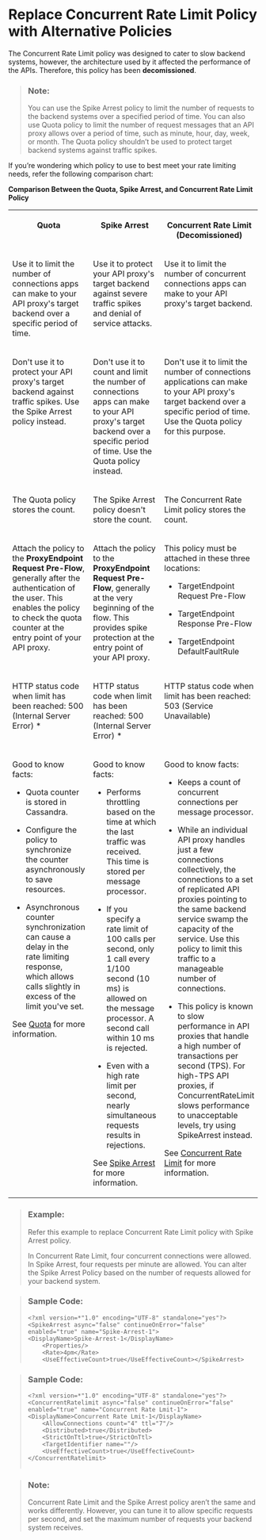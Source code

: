 <!-- loiob70e0d26c9a14f8493e9cf90a4cdebd2 -->

# Replace Concurrent Rate Limit Policy with Alternative Policies

The Concurrent Rate Limit policy was designed to cater to slow backend systems, however, the architecture used by it affected the performance of the APIs. Therefore, this policy has been **decomissioned**.

> ### Note:  
> You can use the Spike Arrest policy to limit the number of requests to the backend systems over a specified period of time. You can also use Quota policy to limit the number of request messages that an API proxy allows over a period of time, such as minute, hour, day, week, or month. The Quota policy shouldn’t be used to protect target backend systems against traffic spikes.

If you’re wondering which policy to use to best meet your rate limiting needs, refer the following comparison chart:

**Comparison Between the Quota, Spike Arrest, and Concurrent Rate Limit Policy**


<table>
<tr>
<th valign="top">

Quota

</th>
<th valign="top">

Spike Arrest

</th>
<th valign="top">

Concurrent Rate Limit \(Decomissioned\)

</th>
</tr>
<tr>
<td valign="top">

Use it to limit the number of connections apps can make to your API proxy's target backend over a specific period of time.

</td>
<td valign="top">

Use it to protect your API proxy's target backend against severe traffic spikes and denial of service attacks.

</td>
<td valign="top">

Use it to limit the number of concurrent connections apps can make to your API proxy's target backend.

</td>
</tr>
<tr>
<td valign="top">

Don't use it to protect your API proxy's target backend against traffic spikes. Use the Spike Arrest policy instead.

</td>
<td valign="top">

Don't use it to count and limit the number of connections apps can make to your API proxy's target backend over a specific period of time. Use the Quota policy instead.

</td>
<td valign="top">

Don't use it to limit the number of connections applications can make to your API proxy's target backend over a specific period of time. Use the Quota policy for this purpose.

</td>
</tr>
<tr>
<td valign="top">

The Quota policy stores the count.

</td>
<td valign="top">

The Spike Arrest policy doesn't store the count.

</td>
<td valign="top">

The Concurrent Rate Limit policy stores the count.

</td>
</tr>
<tr>
<td valign="top">

Attach the policy to the **ProxyEndpoint Request Pre-Flow**, generally after the authentication of the user. This enables the policy to check the quota counter at the entry point of your API proxy.

</td>
<td valign="top">

Attach the policy to the **ProxyEndpoint Request Pre-Flow**, generally at the very beginning of the flow. This provides spike protection at the entry point of your API proxy.

</td>
<td valign="top">

This policy must be attached in these three locations:

-   TargetEndpoint Request Pre-Flow

-   TargetEndpoint Response Pre-Flow

-   TargetEndpoint DefaultFaultRule




</td>
</tr>
<tr>
<td valign="top">

HTTP status code when limit has been reached: 500 \(Internal Server Error\) \*

</td>
<td valign="top">

HTTP status code when limit has been reached: 500 \(Internal Server Error\) \*

</td>
<td valign="top">

HTTP status code when limit has been reached: 503 \(Service Unavailable\)

</td>
</tr>
<tr>
<td valign="top">

Good to know facts:

-   Quota counter is stored in Cassandra.

-   Configure the policy to synchronize the counter asynchronously to save resources.

-   Asynchronous counter synchronization can cause a delay in the rate limiting response, which allows calls slightly in excess of the limit you've set.


See [Quota](quota-1f742c1.md) for more information.

</td>
<td valign="top">

Good to know facts:

-   Performs throttling based on the time at which the last traffic was received. This time is stored per message processor.

-   If you specify a rate limit of 100 calls per second, only 1 call every 1/100 second \(10 ms\) is allowed on the message processor. A second call within 10 ms is rejected.

-   Even with a high rate limit per second, nearly simultaneous requests results in rejections.


See [Spike Arrest](spike-arrest-bf441dc.md) for more information.

</td>
<td valign="top">

Good to know facts:

-   Keeps a count of concurrent connections per message processor.

-   While an individual API proxy handles just a few connections collectively, the connections to a set of replicated API proxies pointing to the same backend service swamp the capacity of the service. Use this policy to limit this traffic to a manageable number of connections.

-   This policy is known to slow performance in API proxies that handle a high number of transactions per second \(TPS\). For high-TPS API proxies, if ConcurrentRateLimit slows performance to unacceptable levels, try using SpikeArrest instead.


See [Concurrent Rate Limit](concurrent-rate-limit-8f22baa.md) for more information.

</td>
</tr>
</table>

> ### Example:  
> Refer this example to replace Concurrent Rate Limit policy with Spike Arrest policy.
> 
> In Concurrent Rate Limit, four concurrent connections were allowed. In Spike Arrest, four requests per minute are allowed. You can alter the Spike Arrest Policy based on the number of requests allowed for your backend system.

> ### Sample Code:  
> ```
> <?xml version=*"1.0" encoding="UTF-8" standalone="yes"?>
> <SpikeArrest async="false" continueOnError="false" enabled="true" name="Spike-Arrest-1">
> <DisplayName>Spike-Arrest-1</DisplayName>
>     <Properties/>
>     <Rate>4pm</Rate>
>     <UseEffectiveCount>true</UseEffectiveCount></SpikeArrest>
> 
> ```

> ### Sample Code:  
> ```
> <?xml version=*"1.0" encoding="UTF-8" standalone="yes"?>
> <ConcurrentRatelimit async="false" continueOnError="false" enabled="true" name="Concurrent Rate Lmit-1">
> <DisplayName>Concurrent Rate Lmit-1</DisplayName>
>     <AllowConnections count="4" ttl="7"/>
>     <Distributed>true</Distributed>
>     <StrictOnTtl>true</StrictOnTtl>
>     <TargetIdentifier name=""/>
>     <UseEffectiveCount>true</UseEffectiveCount>
> </ConcurrentRatelimit>
> 
> 
> ```

> ### Note:  
> Concurrent Rate Limit and the Spike Arrest policy aren’t the same and works differently. However, you can tune it to allow specific requests per second, and set the maximum number of requests your backend system receives.


